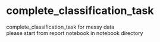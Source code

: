 # complete_classification_task
complete_classification_task for messy data</br>
please start from report notebook in notebook directory

